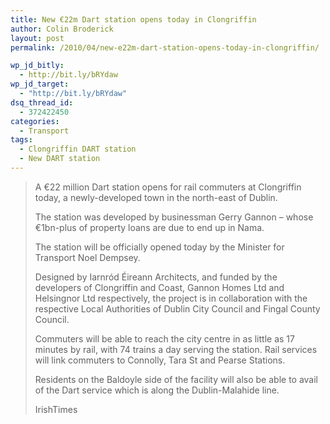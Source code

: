 ```yaml
---
title: New €22m Dart station opens today in Clongriffin
author: Colin Broderick
layout: post
permalink: /2010/04/new-e22m-dart-station-opens-today-in-clongriffin/

wp_jd_bitly:
  - http://bit.ly/bRYdaw
wp_jd_target:
  - "http://bit.ly/bRYdaw"
dsq_thread_id:
  - 372422450
categories:
  - Transport
tags:
  - Clongriffin DART station
  - New DART station
---
```

> A €22 million Dart station opens for rail commuters at Clongriffin today, a newly-developed town in the north-east of Dublin.
> 
> The station was developed by businessman Gerry Gannon – whose €1bn-plus of property loans are due to end up in Nama.
> 
> The station will be officially opened today by the Minister for Transport Noel Dempsey.
> 
> Designed by Iarnród Éireann Architects, and funded by the developers of Clongriffin and Coast, Gannon Homes Ltd and Helsingnor Ltd respectively, the project is in collaboration with the respective Local Authorities of Dublin City Council and Fingal County Council.
> 
> Commuters will be able to reach the city centre in as little as 17 minutes by rail, with 74 trains a day serving the station. Rail services will link commuters to Connolly, Tara St and Pearse Stations.
> 
> Residents on the Baldoyle side of the facility will also be able to avail of the Dart service which is along the Dublin-Malahide line.
> 
> IrishTimes

